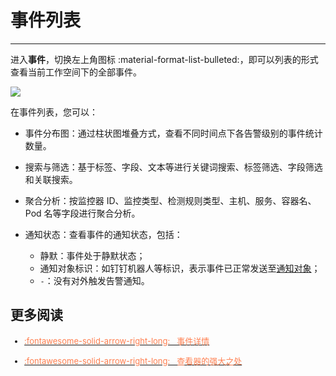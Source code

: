 # 事件列表
---


进入**事件**，切换左上角图标 :material-format-list-bulleted:，即可以列表的形式查看当前工作空间下的全部事件。


![](../img/all-events.png)

在事件列表，您可以：

- 事件分布图：通过柱状图堆叠方式，查看不同时间点下各告警级别的事件统计数量。
- 搜索与筛选：基于标签、字段、文本等进行关键词搜索、标签筛选、字段筛选和关联搜索。
- 聚合分析：按监控器 ID、监控类型、检测规则类型、主机、服务、容器名、Pod 名等字段进行聚合分析。
- 通知状态：查看事件的通知状态，包括：
    
    - 静默：事件处于静默状态；
    - 通知对象标识：如钉钉机器人等标识，表示事件已正常发送至[通知对象](../../monitoring/notify-target.md)；
    - `-`：没有对外触发告警通知。




## 更多阅读

<font size=2>

<div class="grid cards" markdown>

- [<font color="coral"> :fontawesome-solid-arrow-right-long: &nbsp; 事件详情</font>](event-details.md)

</div>


<div class="grid cards" markdown>

- [<font color="coral"> :fontawesome-solid-arrow-right-long: &nbsp; 查看器的强大之处</font>](../../getting-started/function-details/explorer-search.md)

</div>

</font>